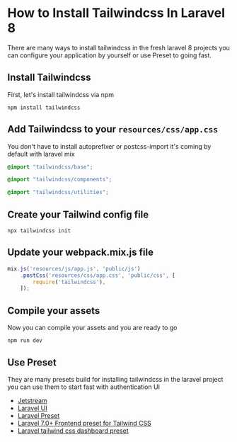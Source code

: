 # How to Install Tailwindcss In Laravel 8

There are many ways to install tailwindcss in the fresh laravel 8 projects you can configure your application by yourself or use Preset to going fast. 

## Install Tailwindcss

First, let's install tailwindcss via npm

```shell
npm install tailwindcss
```

## Add Tailwindcss to your `resources/css/app.css`

You don't have to install autoprefixer or postcss-import it's coming by default with laravel mix

```css
@import "tailwindcss/base";

@import "tailwindcss/components";

@import "tailwindcss/utilities";
```

## Create your Tailwind config file

```shell
npx tailwindcss init
```

## Update your webpack.mix.js file

```js
mix.js('resources/js/app.js', 'public/js')
    .postCss('resources/css/app.css', 'public/css', [
        require('tailwindcss'),
    ]);
```

## Compile your assets

Now you can compile your assets and you are ready to go

```
npm run dev
```

## Use Preset 

They are many presets build for installing tailwindcss in the laravel project you can use them to start fast with authentication UI

- [Jetstream](https://jetstream.laravel.com)
- [Laravel UI](https://github.com/laravel/ui)
- [Laravel Preset](https://github.com/tailwindcomponents/laravel-preset)
- [Laravel 7.0+ Frontend preset for Tailwind CSS](https://github.com/laravel-frontend-presets/tailwindcss)
- [Laravel tailwind css dashboard preset](https://github.com/Miaababikir/laravel-tailwind-css-dashboard-preset)


